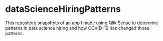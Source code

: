 # dataScienceHiringPatterns
This repository snapshots of an app I made using Qlik Sense to determine patterns in data science hiring and how COVID-19 has changed those patterns.

